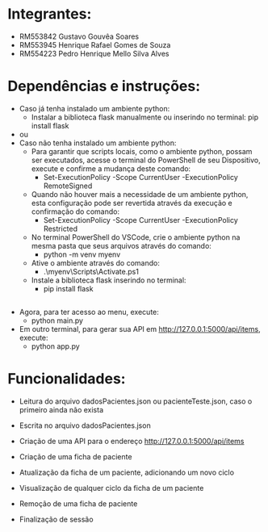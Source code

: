 # Integrantes:
- RM553842 Gustavo Gouvêa Soares
- RM553945 Henrique Rafael Gomes de Souza
- RM554223 Pedro Henrique Mello Silva Alves

# Dependências e instruções:
- Caso já tenha instalado um ambiente python:
  - Instalar a biblioteca flask manualmente ou inserindo no terminal: pip install flask
- ou
- Caso não tenha instalado um ambiente python:
  - Para garantir que scripts locais, como o ambiente python, possam ser executados, acesse o terminal do PowerShell de seu Dispositivo, execute e confirme a mudança deste comando:
    - Set-ExecutionPolicy -Scope CurrentUser -ExecutionPolicy RemoteSigned
  - Quando não houver mais a necessidade de um ambiente python, esta configuração pode ser revertida através da execução e confirmação do comando:
    - Set-ExecutionPolicy -Scope CurrentUser -ExecutionPolicy Restricted
  - No terminal PowerShell do VSCode, crie o ambiente python na mesma pasta que seus arquivos através do comando:
    - python -m venv myenv
  - Ative o ambiente através do comando:
    - .\myenv\Scripts\Activate.ps1
  - Instale a biblioteca flask inserindo no terminal:
    - pip install flask
## 
- Agora, para ter acesso ao menu, execute:
  - python main.py 
- Em outro terminal, para gerar sua API em http://127.0.0.1:5000/api/items, execute:
  - python app.py

# Funcionalidades:
- Leitura do arquivo dadosPacientes.json ou pacienteTeste.json, caso o primeiro ainda não exista
- Escrita no arquivo dadosPacientes.json
- Criação de uma API para o endereço http://127.0.0.1:5000/api/items
    
- Criação de uma ficha de paciente
- Atualização da ficha de um paciente, adicionando um novo ciclo
- Visualização de qualquer ciclo da ficha de um paciente
- Remoção de uma ficha de paciente
- Finalização de sessão
